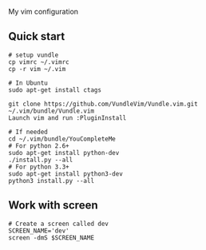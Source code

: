 My vim configuration

## Quick start

```shell
# setup vundle
cp vimrc ~/.vimrc
cp -r vim ~/.vim

# In Ubuntu
sudo apt-get install ctags

git clone https://github.com/VundleVim/Vundle.vim.git ~/.vim/bundle/Vundle.vim
Launch vim and run :PluginInstall

# If needed
cd ~/.vim/bundle/YouCompleteMe
# For python 2.6+
sudo apt-get install python-dev
./install.py --all
# For python 3.3+
sudo apt-get install python3-dev
python3 install.py --all
```

## Work with screen

```shell
# Create a screen called dev
SCREEN_NAME='dev'
screen -dmS $SCREEN_NAME
```

